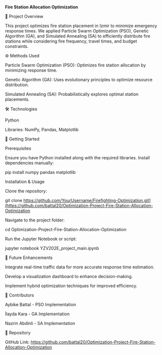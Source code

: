 **Fire Station Allocation Optimization**

📌 Project Overview

This project optimizes fire station placement in Izmir to minimize emergency response times. We applied Particle Swarm Optimization (PSO), Genetic Algorithm (GA), and Simulated Annealing (SA) to efficiently distribute fire stations while considering fire frequency, travel times, and budget constraints.

⚙️ Methods Used

Particle Swarm Optimization (PSO): Optimizes fire station allocation by minimizing response time.

Genetic Algorithm (GA): Uses evolutionary principles to optimize resource distribution.

Simulated Annealing (SA): Probabilistically explores optimal station placements.

🛠 Technologies

Python

Libraries: NumPy, Pandas, Matplotlib

🚀 Getting Started

Prerequisites

Ensure you have Python installed along with the required libraries. Install dependencies manually:

pip install numpy pandas matplotlib

Installation & Usage

Clone the repository:

git clone https://github.com/YourUsername/Firefighting-Optimization.git](https://github.com/battal20/Optimization-Project-Fire-Station-Allocation-Optimization

Navigate to the project folder:

cd Optimization-Project-Fire-Station-Allocation-Optimization

Run the Jupyter Notebook or script:

jupyter notebook YZV202E_project_main.ipynb

🔮 Future Enhancements

Integrate real-time traffic data for more accurate response time estimation.

Develop a visualization dashboard to enhance decision-making.

Implement hybrid optimization techniques for improved efficiency.

👥 Contributors

Aybike Battal - PSO Implementation

İlayda Kara - GA Implementation

Nazrin Abdinli - SA Implementation


📂 Repository

GitHub Link: https://github.com/battal20/Optimization-Project-Fire-Station-Allocation-Optimization
